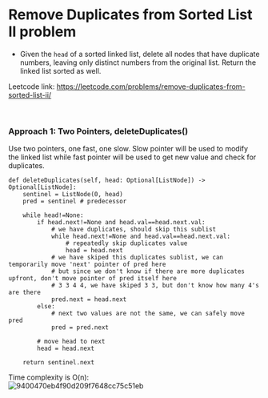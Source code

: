 # Remove Duplicates from Sorted List II problem
* Given the `head` of a sorted linked list, delete all nodes that have duplicate numbers, leaving only distinct numbers from the original list. Return the linked list sorted as well.

Leetcode link: https://leetcode.com/problems/remove-duplicates-from-sorted-list-ii/

<br />

### Approach 1: Two Pointers, deleteDuplicates()
Use two pointers, one fast, one slow. Slow pointer will be used to modify the linked list while fast pointer will be used to get new value and check for duplicates.

```python3
def deleteDuplicates(self, head: Optional[ListNode]) -> Optional[ListNode]:
    sentinel = ListNode(0, head)
    pred = sentinel # predecessor

    while head!=None:
        if head.next!=None and head.val==head.next.val:
            # we have duplicates, should skip this sublist
            while head.next!=None and head.val==head.next.val:
                # repeatedly skip duplicates value
                head = head.next
            # we have skiped this duplicates sublist, we can temporarily move 'next' pointer of pred here
            # but since we don't know if there are more duplicates upfront, don't move pointer of pred itself here
            # 3 3 4 4, we have skiped 3 3, but don't know how many 4's are there
            pred.next = head.next                
        else:
            # next two values are not the same, we can safely move pred
            pred = pred.next

        # move head to next
        head = head.next

    return sentinel.next
```

Time complexity is O(n):\
![9400470eb4f90d209f7648cc75c51eb](https://user-images.githubusercontent.com/25105806/132803589-5d3e76a1-1b84-4da3-ba9c-ad96259d6a89.png)
